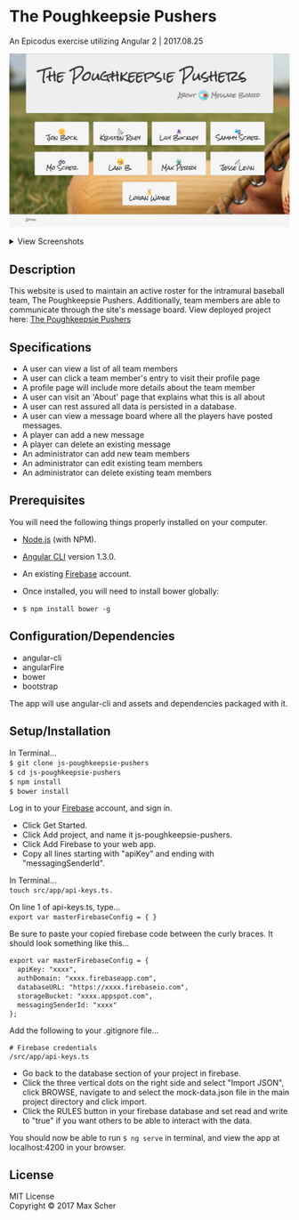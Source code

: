 # The Poughkeepsie Pushers
An Epicodus exercise utilizing Angular 2 | 2017.08.25

![homepageScreenshot](/src/assets/screenshots/homepage.png?raw=true)

<details>
<summary>View Screenshots</summary>
  <br>
  View Player Detail:  
  <img style="max-width: 350px" src="/src/assets/screenshots/player-detail.png">
  <br><br>

  About Page:  
  <img style="max-width: 350px" src="/src/assets/screenshots/about.png">
  <br><br>

  Message Board:  
  ![message-board](/src/assets/screenshots/messageboard.png?raw=true)
  <br><br>

  Adding a New Message:  
  <img style="max-width: 200px" src="/src/assets/screenshots/add-message-dropdown.png">
  <img style="max-width: 210px" src="/src/assets/screenshots/add-message-note.png">
  <br><br>

  Add New Player:  
  <img style="max-width: 250px" src="/src/assets/screenshots/add-player-button.png">  
  <br>
  <img style="max-width: 400px" src="/src/assets/screenshots/add-player-form.png">
  <br><br>

  Edit Existing Player:  
  ![edit-player](/src/assets/screenshots/edit-player.png?raw=true)
  <br>
</details>


## Description
This website is used to maintain an active roster for the intramural baseball team, The Poughkeepsie Pushers. Additionally, team members are able to communicate through the site's message board. View deployed project here: [The Poughkeepsie Pushers](https://js-poughkeepsie-pushers.firebaseapp.com/)

## Specifications
* A user can view a list of all team members
* A user can click a team member's entry to visit their profile page
* A profile page will include more details about the team member  
* A user can visit an 'About' page that explains what this is all about  
* A user can rest assured all data is persisted in a database.
* A user can view a message board where all the players have posted messages.
* A player can add a new message  
* A player can delete an existing message
* An administrator can add new team members  
* An administrator can edit existing team members  
* An administrator can delete existing team members

## Prerequisites
You will need the following things properly installed on your computer.

* [Node.js](https://nodejs.org/) (with NPM).
* [Angular CLI](https://github.com/angular/angular-cli) version 1.3.0.
* An existing [Firebase](https://firebase.google.com/) account.

* Once installed, you will need to install bower globally:
 * `$ npm install bower -g`

## Configuration/Dependencies

* angular-cli
* angularFire
* bower
* bootstrap

The app will use angular-cli and assets and dependencies packaged with it.

## Setup/Installation
In Terminal...  
`$ git clone js-poughkeepsie-pushers`  
`$ cd js-poughkeepsie-pushers`  
`$ npm install`  
`$ bower install`  

Log in to your [Firebase](https://firebase.google.com/) account, and sign in.
* Click Get Started.
* Click Add project, and name it js-poughkeepsie-pushers.
* Click Add Firebase to your web app.
* Copy all lines starting with "apiKey" and ending with "messagingSenderId".  

In Terminal...  
`touch src/app/api-keys.ts.`

On line 1 of api-keys.ts, type...  
`export var masterFirebaseConfig = { }`  

Be sure to paste your copied firebase code between the curly braces. It should look something like this...  
```
export var masterFirebaseConfig = {
  apiKey: "xxxx",  
  authDomain: "xxxx.firebaseapp.com",  
  databaseURL: "https://xxxx.firebaseio.com",  
  storageBucket: "xxxx.appspot.com",  
  messagingSenderId: "xxxx"  
};
```

Add the following to your .gitignore file...  
```
# Firebase credentials
/src/app/api-keys.ts
```
* Go back to the database section of your project in firebase.
* Click the three vertical dots on the right side and select "Import JSON", click BROWSE, navigate to and select the mock-data.json file in the main project directory and click import.
* Click the RULES button in your firebase database and set read and write to "true" if you want others to be able to interact with the data.

You should now be able to run `$ ng serve` in terminal, and view the app at localhost:4200 in your browser.

## License
MIT License  
Copyright &copy; 2017 Max Scher
